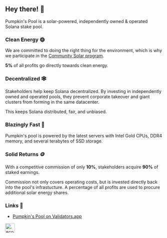 ## Hey there! 👋

Pumpkin's Pool is a solar-powered, independently owned & operated Solana stake pool.

### Clean Energy 🌞
We are committed to doing the right thing for the environment, which is why we participate in the [Community Solar program](https://pubdisplay.alsoenergy.com/kiosk/18014398509527082?dashkey=2a5669734965576e4a43513d3d&tag=4246267).

**5%** of all profits go directly towards clean energy.

### Decentralized 🕸️
Stakeholders help keep Solana decentralized. By investing in independently owned and operated pools, they prevent corporate takeover and giant clusters from forming in the same datacenter.

This keeps Solana distributed, fair, and unbiased.

### Blazingly Fast 🧨
Pumpkin's pool is powered by the latest servers with Intel Gold CPUs, DDR4 memory, and several terabytes of SSD storage.

### Solid Returns 🪙
With a competitive commission of only **10%**, stakeholders acquire **90%** of staked earnings.

Commission not only covers operating costs, but is invested directly back into the pool's infrastucture. A percentage of all profits are used to procure additional solar energy shares.

### Links 🔗
- [Pumpkin's Pool on Validators.app](https://www.validators.app/validators/4cheZ7QmWigAXpbZog7SMeXBXLHgKG2U8aGGJ8ba772y?locale=en&network=mainnet&order=&refresh=)

<a href="https://profiles.eco/pumpkinspool?ref=tm" rel="noopener">
	<img height="30px" class="eco-trustmark" alt=".eco profile for pumpkinspool.eco" src="https://trust.profiles.eco/pumpkinspool/eco-button.svg?color=%239F1744" style="max-width:4rem">
</a>
